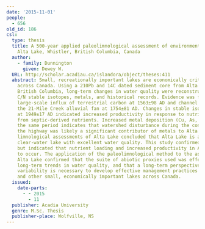 ```yaml
---
date: '2015-11-01'
people:
  - 656
old_id: 186
csl:
  type: thesis
  title: A 500-year applied paleolimnological assessment of environmental change at
    Alta Lake, Whistler, British Columbia, Canada
  author:
    - family: Dunnington
      given: Dewey W.
  URL: http://scholar.acadiau.ca/islandora/object/theses:411
  abstract: Small, recreationally important lakes are economically critical to communities
    across Canada. Using a 210Pb and 14C dated sediment core from Alta Lake, Whistler,
    British Columbia, long-term changes in water quality were reconstructed using
    C/N stable isotopes, metals, and historical records. Evidence was found for a
    large-scale influx of terrestrial carbon at 1563±98 AD and channel avulsion on
    the 21-Mile Creek alluvial fan at 1754±81 AD. Changes in stable isotopes beginning
    at 1949±17 AD indicated increased productivity in response to nutrient loading
    from septic-derived nutrients. Increased metal deposition (Cu, As, and Zn) during
    the same period indicates that watershed disturbance during the construction of
    the highway was likely a significant contributor of metals to Alta Lake. Previous
    limnological assessments of Alta Lake concluded that Alta Lake is an oligotrophic,
    clear-water lake with excellent water quality. This study confirmed these data
    but indicated that nutrient loading and increased productivity in Alta Lake continue
    to occur. The application of the paleolimnological method to the assessment of
    Alta Lake confirmed that the suite of abiotic proxies used was effective in characterizing
    long-term trends in water quality, and that a long-term perspective on water quality
    variability is necessary to develop effective management practices for Alta Lake
    and other small, economically important lakes across Canada.
  issued:
    date-parts:
      - - 2015
        - 11
  publisher: Acadia University
  genre: M.Sc. Thesis
  publisher-place: Wolfville, NS
---
```

